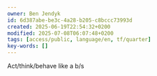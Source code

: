 ```yaml
---
owner: Ben Jendyk
id: 6d387abe-be3c-4a28-b205-c8bccc73993d
created: 2025-06-19T22:54:32+0200
modified: 2025-07-08T06:07:48+0200
tags: [access/public, language/en, tf/quarter]
key-words: []
---
```


Act/think/behave like a b/s